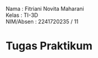 Nama    : Fitriani Novita Maharani<br>
Kelas   : TI-3D<br>
NIM/Absen : 2241720235 / 11<br>
# Tugas Praktikum